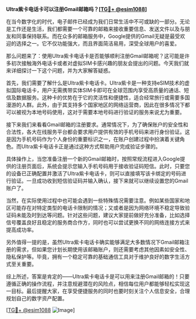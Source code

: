 **Ultra紫卡电话卡可以注册Gmail邮箱吗？[[TG💪+ @esim1088](https://t.me/s/esim1088)]**

在当今数字化的时代，电子邮件已经成为我们日常生活中不可或缺的一部分。无论是工作还是生活，我们都需要一个可靠的邮箱来接收重要信息、发送文件以及与朋友和同事保持联系。而在众多的邮箱服务中，Google提供的Gmail无疑是最受欢迎的选择之一。它不仅功能强大，而且界面简洁易用，深受全球用户的喜爱。

那么问题来了：使用Ultra紫卡电话卡是否能够顺利注册Gmail邮箱呢？这可能是许多初次接触海外电话卡或者对虚拟SIM卡感兴趣的朋友会提出的问题。今天我们就来详细探讨一下这个问题，并为大家解答疑惑。

首先，我们需要了解什么是Ultra紫卡电话卡。Ultra紫卡是一种支持eSIM技术的虚拟国际电话卡，用户无需携带实体SIM卡即可在全球范围内享受高质量的通话、短信及数据服务。这种卡的优势在于它的灵活性和便捷性，适合经常旅行或需要多国漫游的人群。此外，由于其支持多个国家地区的网络运营商，因此在很多情况下都可以被视为本地号码使用，这对于需要本地号码进行验证的服务来说尤为重要。

接下来我们来看看Gmail邮箱的注册要求。通常情况下，为了确保账户的安全性和合法性，各大在线服务平台都会要求用户提供有效的手机号码来进行身份验证。这是因为手机号码作为个人身份的重要标识之一，在账户创建过程中扮演着关键角色。而Ultra紫卡电话卡正是通过这种方式帮助用户完成验证步骤的。

具体操作上，当您准备注册一个新的Gmail邮箱时，按照常规流程进入Google提供的注册页面后，系统会提示您输入手机号码用于接收验证码短信。此时，只要您的设备已正确配置并激活了Ultra紫卡电话卡，则可以直接填写该卡绑定的号码进行验证。一旦成功收到短信验证码并输入确认，接下来就可以继续设置您的Gmail账户了。

当然，在实际使用过程中也可能会遇到一些特殊情况需要注意。例如某些国家和地区可能存在对特定类型的电话卡限制的情况；又或者是因为网络环境不稳定导致验证码未能及时到达等问题。针对这些问题，建议大家提前做好充分准备，比如选择信号覆盖良好且稳定的服务商合作方，同时也可以尝试更换不同的网络连接方式来提高成功率。

另外值得一提的是，虽然Ultra紫卡电话卡确实能够满足大多数情况下Gmail邮箱注册的需求，但如果您计划长期使用该邮箱账户，则还需要考虑其他因素如安全性、隐私保护等。毕竟，拥有一个稳定可靠的基础通信工具对于维护良好的数字生活方式至关重要。

综上所述，答案是肯定的——Ultra紫卡电话卡是可以用来注册Gmail邮箱的！只要遵循正确的操作流程，并注意规避潜在的风险点，相信每位用户都能够轻松实现这一目标。最后提醒大家，在享受便捷服务的同时也要时刻关注个人信息安全，合理规划自己的数字资产配置。

[[TG💪+ @esim1088](https://t.me/s/esim1088) ![Image](https://i.postimg.cc/4NQfJmqS/Snipaste-2025-05-13-00-14-12.png)]